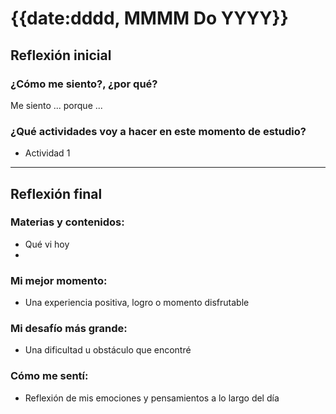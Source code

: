 # {{date:dddd, MMMM Do YYYY}}

## Reflexión inicial

### ¿Cómo me siento?, ¿por qué?
Me siento ... porque ...

### ¿Qué actividades voy a hacer en este momento de estudio?
- Actividad 1

---

## Reflexión final

### Materias y contenidos:
- Qué vi hoy
- 
### Mi mejor momento:
- Una experiencia positiva, logro o momento disfrutable

### Mi desafío más grande:
- Una dificultad u obstáculo que encontré

### Cómo me sentí:
- Reflexión de mis emociones y pensamientos a lo largo del día

